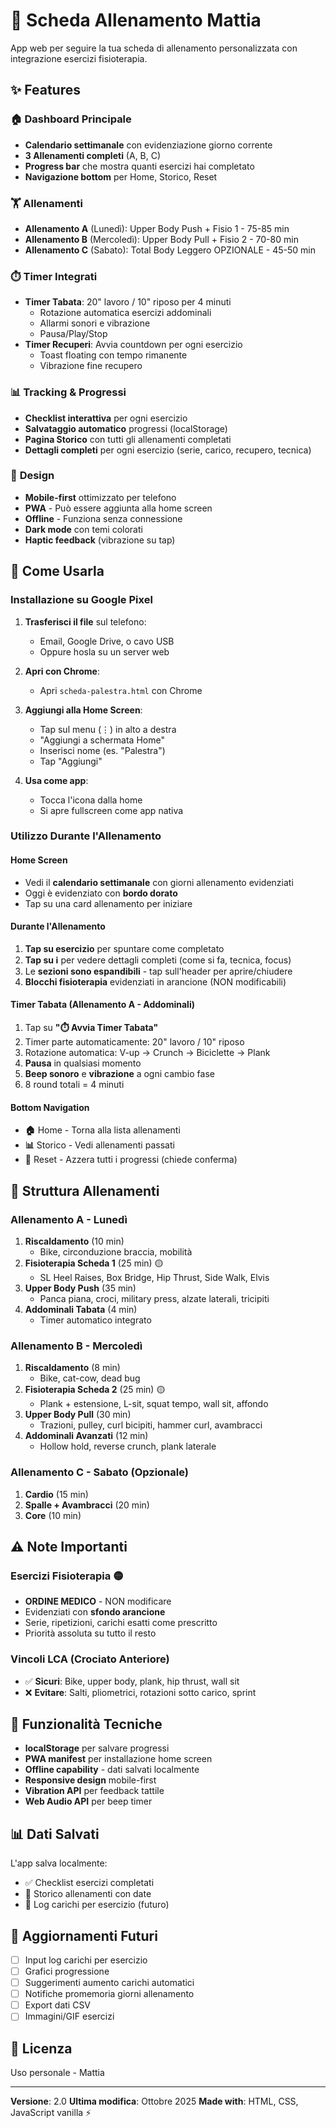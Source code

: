 # 💪 Scheda Allenamento Mattia

App web per seguire la tua scheda di allenamento personalizzata con integrazione esercizi fisioterapia.

## ✨ Features

### 🏠 **Dashboard Principale**
- **Calendario settimanale** con evidenziazione giorno corrente
- **3 Allenamenti completi** (A, B, C)
- **Progress bar** che mostra quanti esercizi hai completato
- **Navigazione bottom** per Home, Storico, Reset

### 🏋️ **Allenamenti**
- **Allenamento A** (Lunedì): Upper Body Push + Fisio 1 - 75-85 min
- **Allenamento B** (Mercoledì): Upper Body Pull + Fisio 2 - 70-80 min
- **Allenamento C** (Sabato): Total Body Leggero OPZIONALE - 45-50 min

### ⏱️ **Timer Integrati**
- **Timer Tabata**: 20" lavoro / 10" riposo per 4 minuti
  - Rotazione automatica esercizi addominali
  - Allarmi sonori e vibrazione
  - Pausa/Play/Stop
- **Timer Recuperi**: Avvia countdown per ogni esercizio
  - Toast floating con tempo rimanente
  - Vibrazione fine recupero

### 📊 **Tracking & Progressi**
- **Checklist interattiva** per ogni esercizio
- **Salvataggio automatico** progressi (localStorage)
- **Pagina Storico** con tutti gli allenamenti completati
- **Dettagli completi** per ogni esercizio (serie, carico, recupero, tecnica)

### 🎨 **Design**
- **Mobile-first** ottimizzato per telefono
- **PWA** - Può essere aggiunta alla home screen
- **Offline** - Funziona senza connessione
- **Dark mode** con temi colorati
- **Haptic feedback** (vibrazione su tap)

## 📱 Come Usarla

### Installazione su Google Pixel

1. **Trasferisci il file** sul telefono:
   - Email, Google Drive, o cavo USB
   - Oppure hosla su un server web

2. **Apri con Chrome**:
   - Apri `scheda-palestra.html` con Chrome

3. **Aggiungi alla Home Screen**:
   - Tap sul menu (⋮) in alto a destra
   - "Aggiungi a schermata Home"
   - Inserisci nome (es. "Palestra")
   - Tap "Aggiungi"

4. **Usa come app**:
   - Tocca l'icona dalla home
   - Si apre fullscreen come app nativa

### Utilizzo Durante l'Allenamento

#### **Home Screen**
- Vedi il **calendario settimanale** con giorni allenamento evidenziati
- Oggi è evidenziato con **bordo dorato**
- Tap su una card allenamento per iniziare

#### **Durante l'Allenamento**
1. **Tap su esercizio** per spuntare come completato
2. **Tap su ℹ️** per vedere dettagli completi (come si fa, tecnica, focus)
3. Le **sezioni sono espandibili** - tap sull'header per aprire/chiudere
4. **Blocchi fisioterapia** evidenziati in arancione (NON modificabili)

#### **Timer Tabata** (Allenamento A - Addominali)
1. Tap su **"⏱️ Avvia Timer Tabata"**
2. Timer parte automaticamente: 20" lavoro / 10" riposo
3. Rotazione automatica: V-up → Crunch → Biciclette → Plank
4. **Pausa** in qualsiasi momento
5. **Beep sonoro** e **vibrazione** a ogni cambio fase
6. 8 round totali = 4 minuti

#### **Bottom Navigation**
- **🏠** Home - Torna alla lista allenamenti
- **📊** Storico - Vedi allenamenti passati
- **🔄** Reset - Azzera tutti i progressi (chiede conferma)

## 🎯 Struttura Allenamenti

### **Allenamento A - Lunedì**
1. **Riscaldamento** (10 min)
   - Bike, circonduzione braccia, mobilità
2. **Fisioterapia Scheda 1** (25 min) 🟡
   - SL Heel Raises, Box Bridge, Hip Thrust, Side Walk, Elvis
3. **Upper Body Push** (35 min)
   - Panca piana, croci, military press, alzate laterali, tricipiti
4. **Addominali Tabata** (4 min)
   - Timer automatico integrato

### **Allenamento B - Mercoledì**
1. **Riscaldamento** (8 min)
   - Bike, cat-cow, dead bug
2. **Fisioterapia Scheda 2** (25 min) 🟡
   - Plank + estensione, L-sit, squat tempo, wall sit, affondo
3. **Upper Body Pull** (30 min)
   - Trazioni, pulley, curl bicipiti, hammer curl, avambracci
4. **Addominali Avanzati** (12 min)
   - Hollow hold, reverse crunch, plank laterale

### **Allenamento C - Sabato (Opzionale)**
1. **Cardio** (15 min)
2. **Spalle + Avambracci** (20 min)
3. **Core** (10 min)

## ⚠️ Note Importanti

### **Esercizi Fisioterapia** 🟡
- **ORDINE MEDICO** - NON modificare
- Evidenziati con **sfondo arancione**
- Serie, ripetizioni, carichi esatti come prescritto
- Priorità assoluta su tutto il resto

### **Vincoli LCA** (Crociato Anteriore)
- ✅ **Sicuri**: Bike, upper body, plank, hip thrust, wall sit
- ❌ **Evitare**: Salti, pliometrici, rotazioni sotto carico, sprint

## 🔧 Funzionalità Tecniche

- **localStorage** per salvare progressi
- **PWA manifest** per installazione home screen
- **Offline capability** - dati salvati localmente
- **Responsive design** mobile-first
- **Vibration API** per feedback tattile
- **Web Audio API** per beep timer

## 📊 Dati Salvati

L'app salva localmente:
- ✅ Checklist esercizi completati
- 📅 Storico allenamenti con date
- 💪 Log carichi per esercizio (futuro)

## 🚀 Aggiornamenti Futuri

- [ ] Input log carichi per esercizio
- [ ] Grafici progressione
- [ ] Suggerimenti aumento carichi automatici
- [ ] Notifiche promemoria giorni allenamento
- [ ] Export dati CSV
- [ ] Immagini/GIF esercizi

## 📄 Licenza

Uso personale - Mattia

---

**Versione**: 2.0
**Ultima modifica**: Ottobre 2025
**Made with**: HTML, CSS, JavaScript vanilla ⚡

